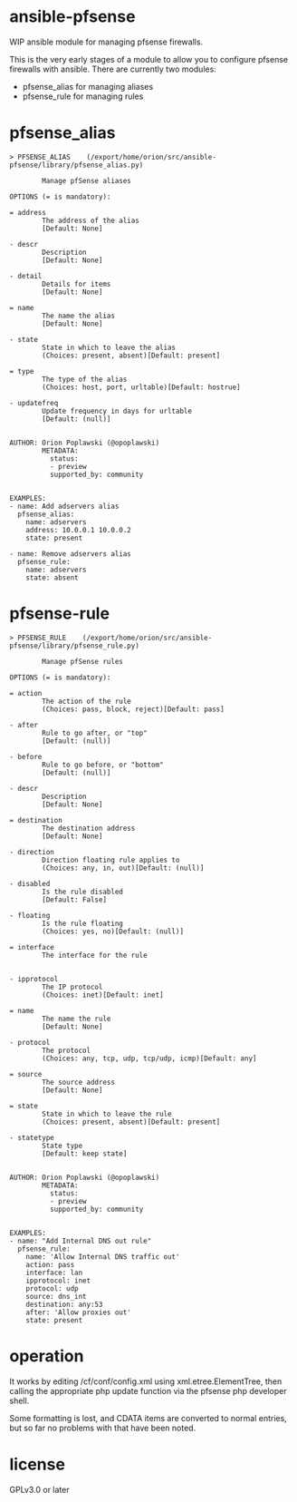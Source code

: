 # ansible-pfsense
WIP ansible module for managing pfsense firewalls.

This is the very early stages of a module to allow you to configure pfsense
firewalls with ansible.  There are currently two modules:

* pfsense_alias for managing aliases
* pfsense_rule for managing rules

# pfsense_alias
```
> PFSENSE_ALIAS    (/export/home/orion/src/ansible-pfsense/library/pfsense_alias.py)

        Manage pfSense aliases

OPTIONS (= is mandatory):

= address
        The address of the alias
        [Default: None]

- descr
        Description
        [Default: None]

- detail
        Details for items
        [Default: None]

= name
        The name the alias
        [Default: None]

- state
        State in which to leave the alias
        (Choices: present, absent)[Default: present]

= type
        The type of the alias
        (Choices: host, port, urltable)[Default: hostrue]

- updatefreq
        Update frequency in days for urltable
        [Default: (null)]


AUTHOR: Orion Poplawski (@opoplawski)
        METADATA:
          status:
          - preview
          supported_by: community
        

EXAMPLES:
- name: Add adservers alias
  pfsense_alias:
    name: adservers
    address: 10.0.0.1 10.0.0.2
    state: present

- name: Remove adservers alias
  pfsense_rule:
    name: adservers
    state: absent
```
# pfsense-rule
```
> PFSENSE_RULE    (/export/home/orion/src/ansible-pfsense/library/pfsense_rule.py)

        Manage pfSense rules

OPTIONS (= is mandatory):

= action
        The action of the rule
        (Choices: pass, block, reject)[Default: pass]

- after
        Rule to go after, or "top"
        [Default: (null)]

- before
        Rule to go before, or "bottom"
        [Default: (null)]

- descr
        Description
        [Default: None]

= destination
        The destination address
        [Default: None]

- direction
        Direction floating rule applies to
        (Choices: any, in, out)[Default: (null)]

- disabled
        Is the rule disabled
        [Default: False]

- floating
        Is the rule floating
        (Choices: yes, no)[Default: (null)]

= interface
        The interface for the rule


- ipprotocol
        The IP protocol
        (Choices: inet)[Default: inet]

= name
        The name the rule
        [Default: None]

- protocol
        The protocol
        (Choices: any, tcp, udp, tcp/udp, icmp)[Default: any]

= source
        The source address
        [Default: None]

= state
        State in which to leave the rule
        (Choices: present, absent)[Default: present]

- statetype
        State type
        [Default: keep state]


AUTHOR: Orion Poplawski (@opoplawski)
        METADATA:
          status:
          - preview
          supported_by: community
        

EXAMPLES:
- name: "Add Internal DNS out rule"
  pfsense_rule:
    name: 'Allow Internal DNS traffic out'
    action: pass
    interface: lan
    ipprotocol: inet
    protocol: udp
    source: dns_int
    destination: any:53
    after: 'Allow proxies out'
    state: present
```
# operation

It works by editing /cf/conf/config.xml using xml.etree.ElementTree, then
calling the appropriate php update function via the pfsense php developer
shell.

Some formatting is lost, and CDATA items are converted to normal entries,
but so far no problems with that have been noted.

# license

GPLv3.0 or later
